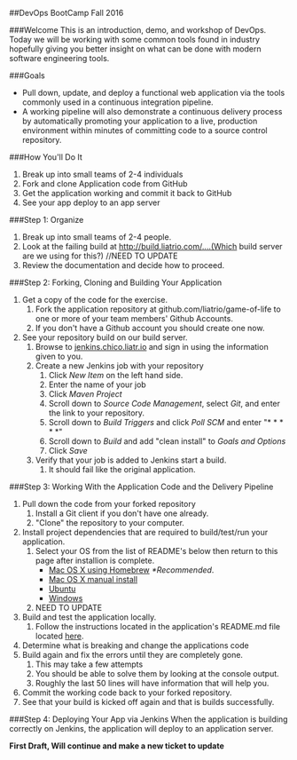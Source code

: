 ##DevOps BootCamp Fall 2016

###Welcome
This is an introduction, demo, and workshop of DevOps. Today we will be working
with some common tools found in industry hopefully giving you better insight on
what can be done with modern software engineering tools.

###Goals
* Pull down, update, and deploy a functional web application via the tools commonly used in a continuous integration pipeline.
* A working pipeline will also demonstrate a continuous delivery process by automatically promoting your application to a live, production environment within minutes of committing code to a source control repository.

###How You'll Do It
1. Break up into small teams of 2-4 individuals
2. Fork and clone Application code from GitHub
3. Get the application working and commit it back to GitHub
4. See your app deploy to an app server

###Step 1: Organize
1. Break up into small teams of 2-4 people.
2. Look at the failing build at http://build.liatrio.com/....(Which build server are we using for this?) //NEED TO UPDATE
3. Review the documentation and decide how to proceed.

###Step 2: Forking, Cloning and Building Your Application
1. Get a copy of the code for the exercise.
   1. Fork the application repository at github.com/liatrio/game-of-life to one or more of your team members' Github Accounts.
   2. If you don't have a Github account you should create one now.
2. See your repository build on our build server.
   1. Browse to [jenkins.chico.liatr.io](jenkins.chico.liatr.io) and sign in using the information given to you.
   2. Create a new Jenkins job with your repository
      1. Click _New Item_ on the left hand side.
      2. Enter the name of your job
      3. Click _Maven Project_
      4. Scroll down to _Source Code Management_, select _Git_, and enter the link to your repository.
      5. Scroll down to _Build Triggers_ and click _Poll SCM_ and enter "* * * * *"
      6. Scroll down to _Build_  and add "clean install" to _Goals and Options_
      7. Click _Save_
   4. Verify that your job is added to Jenkins start a build.
      1. It should fail like the original application.

###Step 3: Working With the Application Code and the Delivery Pipeline
1. Pull down the code from your forked repository
   1. Install a Git client if you don't have one already.
   2. "Clone" the repository to your computer.
2. Install project dependencies that are required to build/test/run your application.
   1. Select your OS from the list of README's below then return to this page after installion is complete.
      * [Mac OS X using Homebrew](Other-READMES/mac-homebrew-setup.md) _*Recommended_.
      * [Mac OS X manual install](Other-READMES/mac-manual-setup.md)
      * [Ubuntu](Other-READMES/ubuntu-env-setup.md)
      * [Windows](Other-READMES/windows-env-setup.md)
   2. NEED TO UPDATE
3. Build and test the application locally.
   1. Follow the instructions located in the application's README.md file located [here](Other-READMES/orig_README.markdown).
4. Determine what is breaking and change the applications code
5. Build again and fix the errors until they are completely gone.
   1. This may take a few attempts
   2.  You should be able to solve them by looking at the console output.
   3. Roughly the last 50 lines will have information that will help you.
6. Commit the working code back to your forked repository.
7. See that your build is kicked off again and that is builds successfully.

###Step 4: Deploying Your App via Jenkins
 When the application is building correctly on Jenkins, the application will deploy to an application server.

**First Draft, Will continue and make a new ticket to update**
